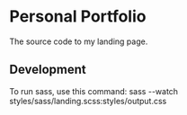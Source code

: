 # Personal Portfolio

The source code to my landing page.

## Development
To run sass, use this command: sass --watch styles/sass/landing.scss:styles/output.css